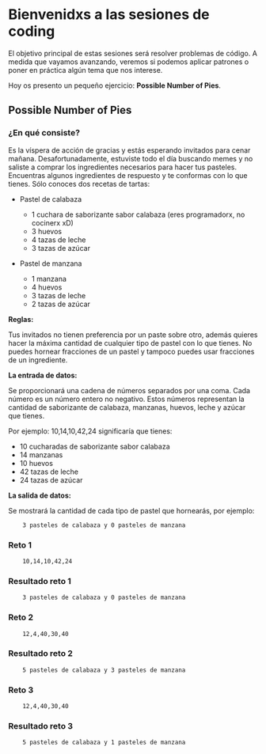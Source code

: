 # Bienvenidxs a las sesiones de coding

El objetivo principal de estas sesiones será resolver problemas de código. A medida que vayamos avanzando, veremos
si podemos aplicar patrones o poner en práctica algún tema que nos interese.

Hoy os presento un pequeño ejercicio: **Possible Number of Pies**.

## Possible Number of Pies

### ¿En qué consiste?

Es la víspera de acción de gracias y estás esperando invitados para cenar mañana. Desafortunadamente, estuviste todo
el día buscando memes y no saliste a comprar los ingredientes necesarios para hacer tus pasteles. Encuentras algunos
ingredientes de respuesto y te conformas con lo que tienes. Sólo conoces dos recetas de tartas:

- Pastel de calabaza
    - 1 cuchara de saborizante sabor calabaza (eres programadorx, no cocinerx xD)
    - 3 huevos
    - 4 tazas de leche
    - 3 tazas de azúcar

- Pastel de manzana
    - 1 manzana
    - 4 huevos
    - 3 tazas de leche
    - 2 tazas de azúcar

**Reglas:**

Tus invitados no tienen preferencia por un paste sobre otro, además quieres hacer la máxima cantidad de cualquier
tipo de pastel con lo que tienes.
No puedes hornear fracciones de un pastel y tampoco puedes usar fracciones de un ingrediente.

**La entrada de datos:**

Se proporcionará una cadena de números separados por una coma. Cada número es un número entero no negativo. Estos
números representan la cantidad de saborizante de calabaza, manzanas, huevos, leche y azúcar que tienes.

Por ejemplo: 10,14,10,42,24 significaría que tienes:

- 10 cucharadas de saborizante sabor calabaza
- 14 manzanas
- 10 huevos
- 42 tazas de leche
- 24 tazas de azúcar

**La salida de datos:**

Se mostrará la cantidad de cada tipo de pastel que hornearás, por ejemplo:
```
    3 pasteles de calabaza y 0 pasteles de manzana
```

### Reto 1
```
    10,14,10,42,24
```

### Resultado reto 1
```
    3 pasteles de calabaza y 0 pasteles de manzana
```

### Reto 2
```
    12,4,40,30,40
```

### Resultado reto 2
```
    5 pasteles de calabaza y 3 pasteles de manzana
```

### Reto 3
```
    12,4,40,30,40
```

### Resultado reto 3
```
    5 pasteles de calabaza y 1 pasteles de manzana
```
